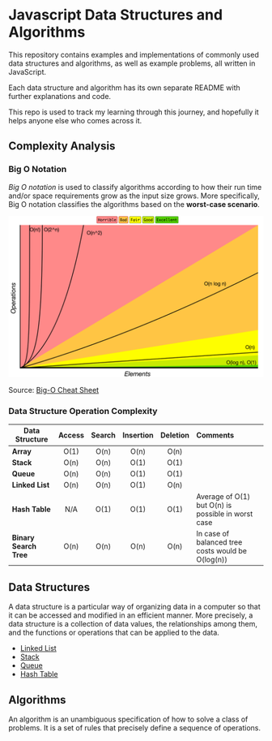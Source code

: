 # Javascript Data Structures and Algorithms

This repository contains examples and implementations of commonly used data structures and algorithms, as well as example problems, all written in JavaScript.

Each data structure and algorithm has its own separate README with further explanations and code.

This repo is used to track my learning through this journey, and hopefully it helps anyone else who comes across it.

## Complexity Analysis

### Big O Notation

*Big O notation* is used to classify algorithms according to how their run time and/or space requirements grow as the input size grows. More specifically, Big O notation classifies the algorithms based on the **worst-case scenario**.

![Big O Graph](/assets/big-o-graph.png)

Source: [Big-O Cheat Sheet](https://www.bigocheatsheet.com/)

### Data Structure Operation Complexity

| Data Structure          | Access    | Search    | Insertion | Deletion  | Comments  |
| ----------------------- | :-------: | :-------: | :-------: | :-------: | :-------- |
| **Array**               | O(1)      | O(n)      | O(n)      | O(n)      |           |
| **Stack**               | O(n)      | O(n)      | O(1)      | O(1)      |           |
| **Queue**               | O(n)      | O(n)      | O(1)      | O(1)      |           |
| **Linked List**         | O(n)      | O(n)      | O(1)      | O(n)      |           |
| **Hash Table**          | N/A       | O(1)      | O(1)      | O(1)      | Average of O(1) but O(n) is possible in worst case |
| **Binary Search Tree**  | O(n)      | O(n)      | O(n)      | O(n)      | In case of balanced tree costs would be O(log(n)) |

## Data Structures

A data structure is a particular way of organizing data in a computer so that it can be accessed and modified in an efficient manner. More precisely, a data structure is a collection of data values, the relationships among them, and the functions or operations that can be applied to the data.

- [Linked List](/src/data-structures/linked-list)
- [Stack](/src/data-structures/stack)
- [Queue](/src/data-structures/queue)
- [Hash Table](/src/data-structures/hash-table)

## Algorithms

An algorithm is an unambiguous specification of how to solve a class of problems. It is a set of rules that precisely define a sequence of operations.